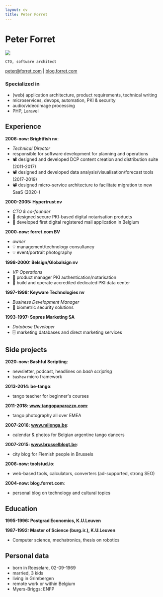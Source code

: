 ```yaml
---
layout: cv
title: Peter Forret
---
```

# Peter Forret
![](https://avatars.githubusercontent.com/u/474312?s=200&u=40180cc6243c8ea6115c8456dcaed6754cb2339f&v=4)

`CTO, software architect`

<div id="webaddress">
<a href="peter@forret.com">peter@forret.com</a>
| <a href="https://blog.forret.com">blog.forret.com</a>
</div>

### Specialized in

- (web) application architecture, product requirements, technical writing
- microservices, devops, automation, PKI & security
- audio/video/image processing
- PHP, Laravel

## Experience

**2006-now: Brightfish nv**: 
- _Technical Director_ 
- responsible for software development for planning and operations
- 📽️ designed and developed DCP content creation and distribution suite (2011-2017)
- 📽️ designed and developed data analysis/visualisation/forecast tools (2017-2019)
- 📽️ designed micro-service architecture to facilitate migration to new SaaS (2020-)

**2000-2005: Hypertrust nv**
- _CTO & co-founder_
- 🔏️ designed secure PKI-based digital notarisation products
- 🔏 developed first digital registered mail application in Belgium 

**2000-now: forret.com BV**
- _owner_
- 💡 management/technology consultancy
- 💡 event/portrait photography

**1998-2000: Belsign/Globalsign nv**
- _VP Operations_
- 🔐 product manager PKI authentication/notarisation
- 🔐 build and operate accredited dedicated PKI data center

**1997-1998: Keyware Technologies nv**
- _Business Development Manager_
- 🎤 biometric security solutions

**1993-1997: Sopres Marketing SA**
- _Database Developer_
- 🗄️ marketing databases and direct marketing services

## Side projects

**2020-now: Bashful Scripting**: 
- newsletter, podcast, headlines on _bash scripting_
- `bashew` micro framework

**2013-2014: be-tango**: 
- tango teacher for beginner's courses

**2011-2018: www.tangopaparazzo.com**: 
- tango photography all over EMEA

**2007-2016: www.milonga.be**: 
- calendar & photos for Belgian argentine tango dancers

**2007-2015: www.brusselblogt.be**: 
- city blog for Flemish people in Brussels

**2006-now: toolstud.io**: 
- web-based tools, calculators, converters (ad-supported, strong SEO)

**2004-now: blog.forret.com**: 
- personal blog on technology and cultural topics

## Education

__1995-1996: Postgrad Economics, K.U.Leuven__

__1987-1992: Master of Science (burg.ir.), K.U.Leuven__
- Computer science, mechatronics, thesis on robotics

## Personal data
* born in Roeselare, 02-09-1969
* married, 3 kids
* living in Grimbergen
* remote work or within Belgium
* Myers-Briggs: ENFP

<!-- ### Footer

Last updated: Feb 2022 -->


